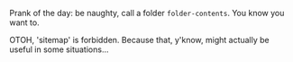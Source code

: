 <p>Prank of the day: be naughty, call a folder <code>folder-contents</code>. You know you want to.</p>

<p>OTOH, 'sitemap' is forbidden. Because that, y'know, might actually be useful in some situations...</p>